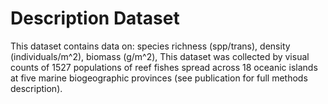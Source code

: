 # Description Dataset

This dataset contains data on: species richness (spp/trans), density (individuals/m^2), biomass (g/m^2), 
This dataset was collected by visual counts of 1527 populations of reef fishes spread across 18 oceanic islands at five
marine biogeographic provinces (see publication for full methods description).
